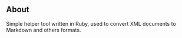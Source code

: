 About
-----

Simple helper tool written in Ruby, used to convert XML documents to
Markdown and others formats.


